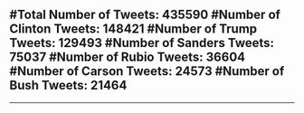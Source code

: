 #Total Number of Tweets: 435590 
#Number of Clinton Tweets: 148421
#Number of Trump Tweets: 129493
#Number of Sanders Tweets: 75037
#Number of Rubio Tweets: 36604
#Number of Carson Tweets: 24573
#Number of Bush Tweets: 21464
---
---
